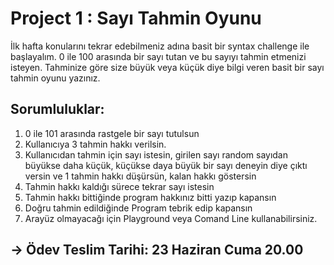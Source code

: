 
# Project 1 : Sayı Tahmin Oyunu

İlk hafta konularını tekrar edebilmeniz adına basit bir syntax challenge ile başlayalım. 0 ile 100 arasında bir sayı tutan ve bu sayıyı tahmin etmenizi isteyen. Tahminize göre size büyük veya küçük diye bilgi veren basit bir sayı tahmin oyunu yazınız.


## Sorumluluklar:

1. 0 ile 101 arasında rastgele bir sayı tutulsun
2. Kullanıcıya 3 tahmin hakkı verilsin.
3. Kullanıcıdan tahmin için sayı istesin, girilen sayı random sayıdan büyükse daha küçük, küçükse daya büyük bir sayı deneyin diye çıktı versin ve 1 tahmin hakkı düşürsün, kalan hakkı göstersin
4. Tahmin hakkı kaldığı sürece tekrar sayı istesin
5. Tahmin hakkı bittiğinde program hakkınız bitti yazıp kapansın
6. Doğru tahmin edildiğinde Program tebrik edip kapansın
7. Arayüz olmayacağı için Playground veya Comand Line kullanabilirsiniz.


## -> Ödev Teslim Tarihi: 23 Haziran Cuma 20.00
